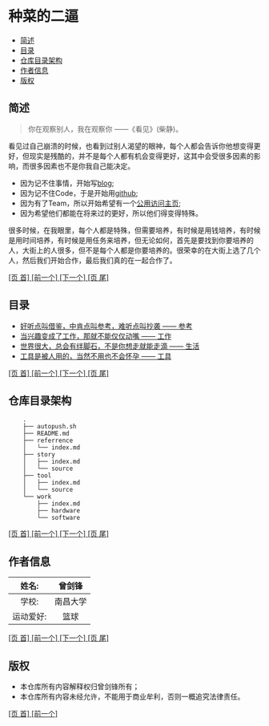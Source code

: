# 种菜的二逼

  * [简述][1]
  * [目录][2]
  * [仓库目录架构][3]
  * [作者信息][4]
  * [版权][5]

## 简述

>你在观察别人，我在观察你 ——《看见》(柴静)。

看见过自己崩溃的时候，也看到过别人渴望的眼神，每个人都会告诉你他想变得更好，但现实是残酷的，并不是每个人都有机会变得更好，这其中会受很多因素的影响，而很多因素也不是你我自己能决定。

  * 因为记不住事情，开始写[blog][blog];  
  * 因为记不住Code，于是开始用[github][github];  
  * 因为有了Team，所以开始希望有一个[公用访问主页][aplexos];  
  * 因为希望他们都能在将来过的更好，所以他们得变得特殊。

很多时候，在我眼里，每个人都是特殊，但需要培养，有时候是用钱培养，有时候是用时间培养，有时候是用任务来培养，但无论如何，首先是要找到你要培养的人，大街上的人很多，但不是每个人都是你要培养的。很荣幸的在大街上选了几个人，然后我们开始合作，最后我们真的在一起合作了。

[ [页 首] ][0] [ [前一个] ][0] [ [下一个] ][2] [ [页 尾] ][5]

## 目录

  * [好听点叫借鉴，中肯点叫参考，难听点叫抄袭 —— 参考][referrence]
  * [当兴趣变成了工作，那就不能仅仅动嘴 —— 工作][work]
  * [世界很大，总会有绊脚石，不是你想走就能走滴 —— 生活][story]
  * [工具是被人用的，当然不用也不会怀孕 —— 工具][tool]

[ [页 首] ][0] [ [前一个] ][1] [ [下一个] ][3] [ [页 尾] ][5]

## 仓库目录架构

```
	.
	├── autopush.sh
	├── README.md
	├── referrence
	│   └── index.md
	├── story
	│   ├── index.md
	│   └── source
	├── tool
	│   ├── index.md
	│   └── source
	└── work
	    ├── index.md
	    ├── hardware
	    └── software
```

[ [页 首] ][0] [ [前一个] ][2] [ [下一个] ][4] [ [页 尾] ][5]

## 作者信息

|  姓名:      |  曾剑锋       | 
|:-----------:|:-------------:| 
|  学校:      |  南昌大学     |  
|  运动爱好:  |  篮球         |

[ [页 首] ][0] [ [前一个] ][3] [ [下一个] ][5] [ [页 尾] ][5]

## 版权

  * 本仓库所有内容解释权归曾剑锋所有；
  * 本仓库所有内容未经允许，不能用于商业牟利，否则一概追究法律责任。

[ [页 首] ][0] [ [前一个] ][4] 

[0]: #user-content-种菜的二逼
[1]: #user-content-简述
[2]: #user-content-目录
[3]: #user-content-仓库目录架构
[4]: #user-content-作者信息
[5]: #user-content-版权
[blog]: http://www.cnblogs.com/zengjfgit/ 
[github]: https://github.com/AplexOS
[aplexos]: https://www.aplexos.com
[referrence]: referrence/index.md
[work]: work/index.md
[story]: story/index.md
[tool]: tool/index.md


